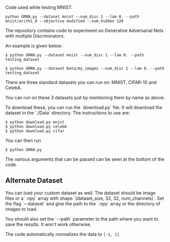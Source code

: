 Code used while testing MNIST:
```
python GMAN.py --dataset mnist --num_disc 1 --lam 0. --path mnist/arith1_0 --objective modified --num_hidden 128
```

The repository contains code to experiment on Generative Adversarial Nets
with multiple Discriminators.

An example is given below:

```
$ python GMAN.py --dataset mnist --num_disc 1 --lam 0. --path testing_dataset

$ python GMAN.py --dataset Data/my_images --num_disc 1 --lam 0. --path testing_dataset
```

<p>There are three standard datasets you can run on:
MNIST, CIFAR-10 and CelebA.</p>
<p>You can run on these 3 datasets just by mentioning them by name as above.</p>
<p>To download these, you can run the `download.py` file.
It will download the dataset in the `./Data` directory. The instructions
to use are:</p>

```
$ python download.py mnist
$ python download.py celebA
$ python download.py cifar
```

You can then run
```
$ python GMAN.py
```
The various arguments that can be passed can be seen at the bottom of the code.

<h2>Alternate Dataset</h2>
<p>You can load your custom dataset as well. The dataset should be image files or
a `.npy` array with shape `(dataset_size, 32, 32, num_channels)`.
Set the flag `--dataset` and give the path to the `.npy` array or the directory
of images to load.</p>

<p>You should also set the `--path` parameter to the path where you want to 
save the results. It won't work otherwise.</p>


The code automatically normalizes the data to `[-1, 1]`.
